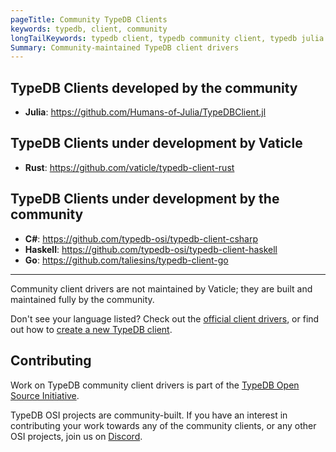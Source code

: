 ```yaml
---
pageTitle: Community TypeDB Clients
keywords: typedb, client, community
longTailKeywords: typedb client, typedb community client, typedb julia client, typedb haskell client
Summary: Community-maintained TypeDB client drivers
---
```


## TypeDB Clients developed by the community

- **Julia**: https://github.com/Humans-of-Julia/TypeDBClient.jl

## TypeDB Clients under development by Vaticle

- **Rust**: https://github.com/vaticle/typedb-client-rust

## TypeDB Clients under development by the community

- **C#**: https://github.com/typedb-osi/typedb-client-csharp
- **Haskell**: https://github.com/typedb-osi/typedb-client-haskell
- **Go**: https://github.com/taliesins/typedb-client-go

---

Community client drivers are not maintained by Vaticle; they are built and maintained fully by the community.

Don't see your language listed? Check out the [official client drivers](../../../03-client-api/00-overview.md), or find
out how to [create a new TypeDB client](07-new-client.md).

## Contributing

Work on TypeDB community client drivers is part of the [TypeDB Open Source Initiative](https://typedb.org).

TypeDB OSI projects are community-built. If you have an interest in contributing your work
towards any of the community clients, or any other OSI projects, join us on [Discord](https://vaticle.com/discord).
